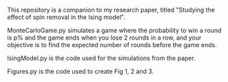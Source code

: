 This repository is a companion to my research paper, titled "Studying the effect of spin removal in the Ising model".

MonteCarloGame.py simulates a game where the probability to win a round is p% and the game ends when you lose 2 rounds in a row, and your objective is to find the expected number of rounds before the game ends.

IsingModel.py is the code used for the simulations from the paper.

Figures.py is the code used to create Fig 1, 2 and 3.
